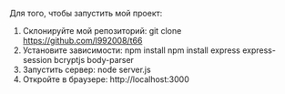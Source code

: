 Для того, чтобы запустить мой проект:
1. Склонируйте мой репозиторий:
   git clone https://github.com/l992008/t66
2. Установите зависимости:
   npm install
   npm install express express-session bcryptjs body-parser
3. Запустить сервер:
   node server.js
4. Откройте в браузере:
   http://localhost:3000
